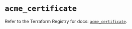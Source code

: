 # `acme_certificate`

Refer to the Terraform Registry for docs: [`acme_certificate`](https://registry.terraform.io/providers/vancluever/acme/2.29.0/docs/resources/certificate).

